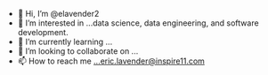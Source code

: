 - 👋 Hi, I’m @elavender2
- 👀 I’m interested in ...data science, data engineering, and software development.
- 🌱 I’m currently learning ...
- 💞️ I’m looking to collaborate on ...
- 📫 How to reach me ...eric.lavender@inspire11.com

<!---
elavender2/elavender2 is a ✨ special ✨ repository because its `README.md` (this file) appears on your GitHub profile.
You can click the Preview link to take a look at your changes.
--->
